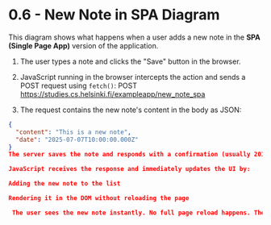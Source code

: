 # 0.6 - New Note in SPA Diagram

This diagram shows what happens when a user adds a new note in the **SPA (Single Page App)** version of the application.

1. The user types a note and clicks the "Save" button in the browser.

2. JavaScript running in the browser intercepts the action and sends a POST request using `fetch()`:
POST https://studies.cs.helsinki.fi/exampleapp/new_note_spa

3. The request contains the new note's content in the body as JSON:
```json
{
  "content": "This is a new note",
  "date": "2025-07-07T10:00:00.000Z"
}
The server saves the note and responds with a confirmation (usually 201 Created or 200 OK).

JavaScript receives the response and immediately updates the UI by:

Adding the new note to the list

Rendering it in the DOM without reloading the page

 The user sees the new note instantly. No full page reload happens. The interaction is seamless, fast, and fully handled by JavaScript.
 
